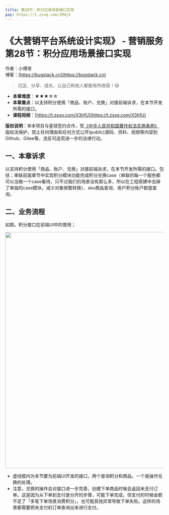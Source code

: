```yaml
---
title: 第28节：积分应用场景接口实现
pay: https://t.zsxq.com/2M4jV
---
```


# 《大营销平台系统设计实现》 - 营销服务 第28节：积分应用场景接口实现

作者：小傅哥
<br/>博客：[https://bugstack.cn](https://bugstack.cn)

>沉淀、分享、成长，让自己和他人都能有所收获！😄

- **本章难度**：★★★☆☆
- **本章重点**：以支持积分使用「商品、账户、兑换」对接前端诉求，在本节开发所需的接口。
- **课程视频**：[https://t.zsxq.com/X3hfU](https://t.zsxq.com/X3hfU)

**版权说明**：©本项目与星球签约合作，受[《中华人民共和国著作权法实施条例》](http://www.gov.cn/zhengce/2020-12/26/content_5573623.htm) 版权法保护，禁止任何理由和任何方式公开(public)源码、资料、视频等内容到Github、Gitee等，违反可追究进一步的法律行动。

## 一、本章诉求

以支持积分使用「商品、账户、兑换」对接前端诉求，在本节开发所需的接口。包括；串联前面章节中实现积分模块功能完成积分兑换case（串联的每一个服务都可以当做一个case看待，只不过我们的场景没有那么多，所以在工程搭建中去掉了单独的case模块，减少对象频繁转换）、sku商品查询、用户积分账户额度查询。

## 二、业务流程

如图，积分接口在前端UI中的使用；

<div align="center">
    <img src="https://bugstack.cn/images/article/project/big-market//big-market-39-01.png" width="750px">
</div>

- 虚线框内为本节要为前端UI开发的接口，两个查询积分和商品，一个是操作兑换的处理。
- 注意，兑换的操作会对接口进一步完善，创建下单商品时候会返回未支付订单。这是因为从下单到支付是分开的步骤，可能下单完成，但支付的时候金额不足了「多笔下单场景消费积分」，也可能其他异常导致下单失败。这样的场景都需要把未支付的订单查询出来进行支付。



